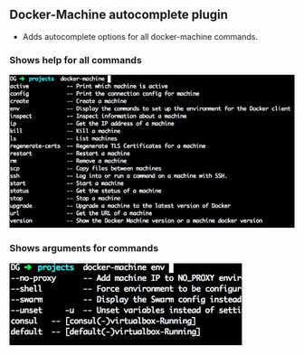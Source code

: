 ## Docker-Machine autocomplete plugin

- Adds autocomplete options for all docker-machine commands.

### Shows help for all commands
![General Help](commands.png "Help for all commands")

### Shows arguments for commands
![arguments](arguments.png "all arguments")
